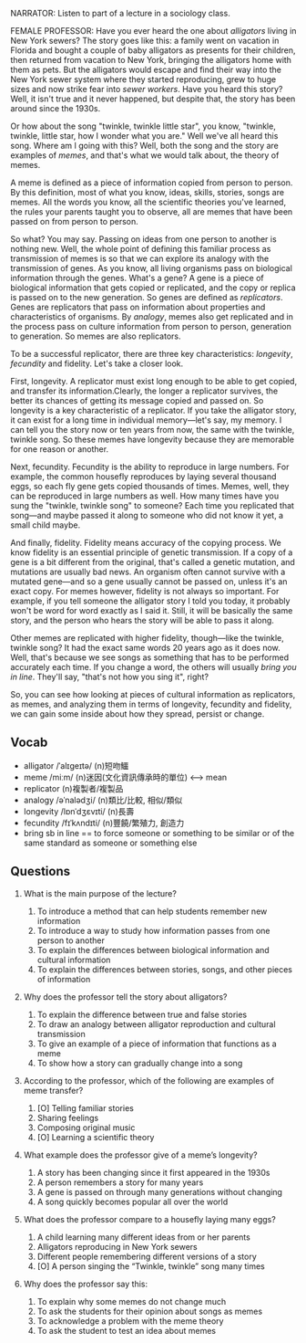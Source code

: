 NARRATOR: Listen to part of a lecture in a sociology class.

FEMALE PROFESSOR: Have you ever heard the one about *alligators* living in New York sewers? The story goes like this: a family went on vacation in Florida and bought a couple of baby alligators as presents for their children, then returned from vacation to New York, bringing the alligators home with them as pets. But the alligators would escape and find their way into the New York sewer system where they started reproducing, grew to huge sizes and now strike fear into *sewer workers*. Have you heard this story?Well, it isn't true and it never happened, but despite that, the story has been around since the 1930s.

Or how about the song "twinkle, twinkle little star", you know, "twinkle, twinkle, little star, how I wonder what you are." Well we've all heard this song. Where am I going with this? Well, both the song and the story are examples of *memes*, and that's what we would talk about, the theory of memes.

A meme is defined as a piece of information copied from person to person. By this definition, most of what you know, ideas, skills, stories, songs are memes. All the words you know, all the scientific theories you've learned, the rules your parents taught you to observe, all are memes that have been passed on from person to person.

So what? You may say. Passing on ideas from one person to another is nothing new. Well, the whole point of defining this familiar process as transmission of memes is so that we can explore its analogy with the transmission of genes. As you know, all living organisms pass on biological information through the genes. What's a gene? A gene is a piece of biological information that gets copied or replicated, and the copy or replica is passed on to the new generation. So genes are defined as *replicators*. Genes are replicators that pass on information about properties and characteristics of organisms. By *analogy*, memes also get replicated and in the process pass on culture information from person to person, generation to generation. So memes are also replicators.

To be a successful replicator, there are three key characteristics: *longevity*, *fecundity* and fidelity. Let's take a closer look.

First, longevity. A replicator must exist long enough to be able to get copied, and transfer its information.Clearly, the longer a replicator survives, the better its chances of getting its message copied and passed on. So longevity is a key characteristic of a replicator. If you take the alligator story, it can exist for a long time in individual memory—let's say, my memory. I can tell you the story now or ten years from now, the same with the twinkle, twinkle song. So these memes have longevity because they are memorable for one reason or another.

Next, fecundity. Fecundity is the ability to reproduce in large numbers. For example, the common housefly reproduces by laying several thousand eggs, so each fly gene gets copied thousands of times. Memes, well, they can be reproduced in large numbers as well. How many times have you sung the "twinkle, twinkle song" to someone? Each time you replicated that song—and maybe passed it along to someone who did not know it yet, a small child maybe.

And finally, fidelity. Fidelity means accuracy of the copying process. We know fidelity is an essential principle of genetic transmission. If a copy of a gene is a bit different from the original, that's called a genetic mutation, and mutations are usually bad news. An organism often cannot survive with a mutated gene—and so a gene usually cannot be passed on, unless it's an exact copy. For memes however, fidelity is not always so important. For example, if you tell someone the alligator story I told you today, it probably won't be word for word exactly as I said it. Still, it will be basically the same story, and the person who hears the story will be able to pass it along.

Other memes are replicated with higher fidelity, though—like the twinkle, twinkle song? It had the exact same words 20 years ago as it does now. Well, that's because we see songs as something that has to be performed accurately each time. If you change a word, the others will usually *bring you in line*. They'll say, "that's not how you sing it", right?

So, you can see how looking at pieces of cultural information as replicators, as memes, and analyzing them in terms of longevity, fecundity and fidelity, we can gain some inside about how they spread, persist or change.

## Vocab
- alligator /ˈalɪɡeɪtə/  (n)短吻鱷
- meme /miːm/ (n)迷因(文化資訊傳承時的單位)  <--> mean
- replicator (n)複製者/複製品
- analogy /əˈnalədʒi/ (n)類比/比較, 相似/類似
- longevity /lɒnˈdʒɛvɪti/ (n)長壽
- fecundity /fɪˈkʌndɪti/ (n)豐饒/繁殖力, 創造力
- bring sb in line == to force someone or something to be similar or of the same standard as someone or something else

## Questions
1. What is the main purpose of the lecture? 
	1. To introduce a method that can help students remember new information
	1. To introduce a way to study how information passes from one person to another
	1. To explain the differences between biological information and cultural information
	1. To explain the differences between stories, songs, and other pieces of information

2. Why does the professor tell the story about alligators? 
	1. To explain the difference between true and false stories
	1. To draw an analogy between alligator reproduction and cultural transmission
	1. To give an example of a piece of information that functions as a meme
	1. To show how a story can gradually change into a song

3. According to the professor, which of the following are examples of meme transfer? 
	1. [O] Telling familiar stories
	1. Sharing feelings
	1. Composing original music
	1. [O] Learning a scientific theory

4. What example does the professor give of a meme’s longevity? 
	1. A story has been changing since it first appeared in the 1930s
	1. A person remembers a story for many years
	1. A gene is passed on through many generations without changing
	1. A song quickly becomes popular all over the world

5. What does the professor compare to a housefly laying many eggs? 
	1. A child learning many different ideas from or her parents
	1. Alligators reproducing in New York sewers
	1. Different people remembering different versions of a story
	1. [O] A person singing the “Twinkle, twinkle” song many times

6. Why does the professor say this: 
	1. To explain why some memes do not change much
	1. To ask the students for their opinion about songs as memes
	1. To acknowledge a problem with the meme theory
	1. To ask the student to test an idea about memes
